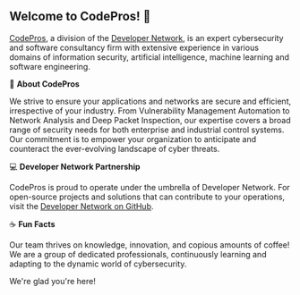 ## Welcome to CodePros! 👋

[CodePros](https://codepros.org), a division of the [Developer Network](https://devnw.com), is an expert cybersecurity and software consultancy firm with extensive experience in various domains of information security, artificial intelligence, machine learning and software engineering.

🔐 **About CodePros**

We strive to ensure your applications and networks are secure and efficient, irrespective of your industry. From Vulnerability Management Automation to Network Analysis and Deep Packet Inspection, our expertise covers a broad range of security needs for both enterprise and industrial control systems. Our commitment is to empower your organization to anticipate and counteract the ever-evolving landscape of cyber threats.

💻 **Developer Network Partnership**

CodePros is proud to operate under the umbrella of Developer Network. For open-source projects and solutions that can contribute to your operations, visit the [Developer Network on GitHub](https://github.com/devnw).

☕ **Fun Facts**

Our team thrives on knowledge, innovation, and copious amounts of coffee! We are a group of dedicated professionals, continuously learning and adapting to the dynamic world of cybersecurity.

We're glad you're here!
